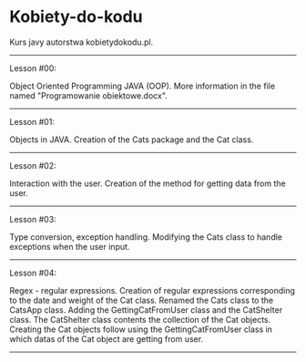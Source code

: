 # Kobiety-do-kodu
Kurs javy autorstwa kobietydokodu.pl.

_____________________________________________________
Lesson #00:

Object Oriented Programming JAVA (OOP).
More information in the file named "Programowanie obiektowe.docx".
_____________________________________________________
Lesson #01:

Objects in JAVA.
Creation of the Cats package and the Cat class.
_____________________________________________________
Lesson #02:

Interaction with the user.
Creation of the method for getting data from the user.
_____________________________________________________
Lesson #03:

Type conversion, exception handling. 
Modifying the Cats class to handle exceptions when the user input. 
_____________________________________________________
Lesson #04:

Regex - regular expressions. 
Creation of regular expressions corresponding to the date and weight of the Cat class. 
Renamed the Cats class to the CatsApp class. Adding the GettingCatFromUser class and the CatShelter class. 
The CatShelter class contents the collection of the Cat objects. Creating the Cat objects follow using the GettingCatFromUser class in which datas of the Cat object are getting from user.  
_____________________________________________________